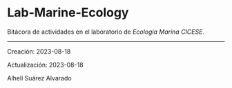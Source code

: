 # Lab-Marine-Ecology
Bitácora de actividades en el laboratorio de _Ecología Marina CICESE_.

***
Creación: 2023-08-18

Actualización: 2023-08-18

Alhelí Suárez Alvarado
